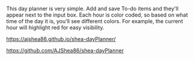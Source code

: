 This day planner is very simple. Add and save To-do items and they'll appear next to the input box. Each hour is color coded, so based on what time of the day it is, you'll see different colors. For example, the current hour will highlight red for easy visibility.

https://ajshea86.github.io/shea-dayPlanner/

https://github.com/AJShea86/shea-dayPlanner

